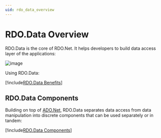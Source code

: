 ```yaml
---
uid: rdo_data_overview
---
```


# RDO.Data Overview

RDO.Data is the core of RDO.Net. It helps developers to build data access layer of the applications:

![image](/images/RdoDataOverview.jpg)

Using RDO.Data:

[!include[RDO.Data Benefits](../_rdo_data_benefits.md)]

## RDO.Data Components

Building on top of [ADO.Net](https://docs.microsoft.com/en-us/dotnet/framework/data/adonet/), RDO.Data separates data access from data manipulation into discrete components that can be used separately or in tandem:

[!include[RDO.Data Components](../_rdo_data_components.md)]
